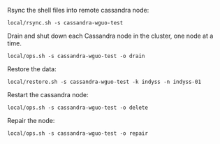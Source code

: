 Rsync the shell files into remote cassandra node:
```
local/rsync.sh -s cassandra-wguo-test
```

Drain and shut down each Cassandra node in the cluster, one node at a time.
```
local/ops.sh -s cassandra-wguo-test -o drain
```

Restore the data:
```
local/restore.sh -s cassandra-wguo-test -k indyss -n indyss-01
```


Restart the cassandra node:
```
local/ops.sh -s cassandra-wguo-test -o delete
```

Repair the node:
```
local/ops.sh -s cassandra-wguo-test -o repair
```
